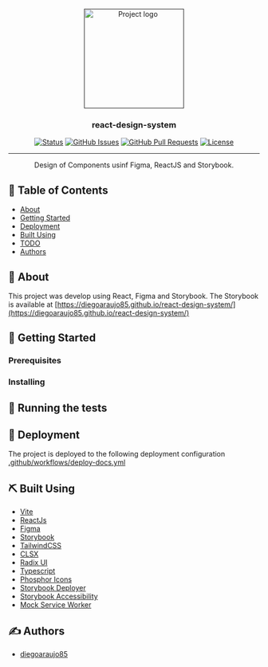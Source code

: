 <p align="center">
  <a href="" rel="noopener">
 <img width=200px height=200px src="https://i.imgur.com/6wj0hh6.jpg" alt="Project logo"></a>
</p>

<h3 align="center">react-design-system</h3>

<div align="center">
<!-- https://github.com/diegoaraujo85/react-design-system -->

[![Status](https://img.shields.io/badge/status-active-success.svg)]()
[![GitHub Issues](https://img.shields.io/github/issues/diegoaraujo85/react-design-system.svg)](https://github.com/diegoaraujo85/react-design-system/issues)
[![GitHub Pull Requests](https://img.shields.io/github/issues-pr/diegoaraujo85/react-design-system.svg)](https://github.com/diegoaraujo85/react-design-system/pulls)
[![License](https://img.shields.io/badge/license-MIT-blue.svg)](/LICENSE)

</div>

---

<p align="center"> Design of Components usinf Figma, ReactJS and Storybook.
    <br> 
</p>

## 📝 Table of Contents

- [About](#about)
- [Getting Started](#getting_started)
- [Deployment](#deployment)
- [Built Using](#built_using)
- [TODO](../TODO.md)
- [Authors](#authors)

## 🧐 About <a name = "about"></a>

This project was develop using React, Figma and Storybook.
The Storybook is available at [https://diegoaraujo85.github.io/react-design-system/](https://diegoaraujo85.github.io/react-design-system/)

## 🏁 Getting Started <a name = "getting_started"></a>


### Prerequisites


### Installing


## 🔧 Running the tests <a name = "tests"></a>


## 🚀 Deployment <a name = "deployment"></a>

The project is deployed to the following deployment configuration
[.github/workflows/deploy-docs.yml](https://github.com/diegoaraujo85/react-design-system/blob/main/.github/workflows/deploy-docs.yml)

## ⛏️ Built Using <a name = "built_using"></a>

- [Vite](https://vitejs.dev/guide/) 
- [ReactJs](https://reactjs.org/)
- [Figma](https://www.figma.com/)
- [Storybook](https://storybook.js.org/docs/react/get-started/introduction)
- [TailwindCSS](https://tailwindcss.com/docs/installation)
- [CLSX](https://www.npmjs.com/package/clsx)
- [Radix UI](https://www.radix-ui.com/)
- [Typescript](https://www.typescriptlang.org/)
- [Phosphor Icons](https://github.com/phosphor-icons/phosphor-react)
- [Storybook Deployer](https://github.com/storybookjs/storybook-deployer)
- [Storybook Accessibility](https://storybook.js.org/addons/@storybook/addon-a11y)
- [Mock Service Worker](https://mswjs.io/)

## ✍️ Authors <a name = "authors"></a>

- [diegoaraujo85](https://github.com/diegoaraujo85/)
